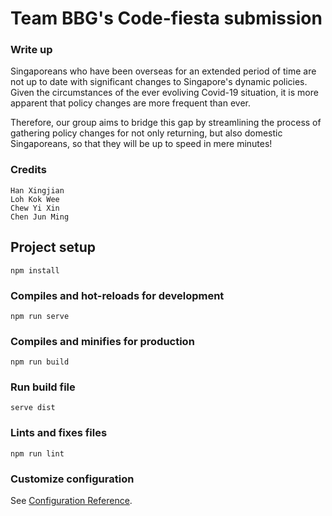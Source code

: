 # Team BBG's Code-fiesta submission

### Write up

Singaporeans who have been overseas for an extended period of time are not  up to date with significant changes to Singapore's dynamic policies. Given the circumstances of the ever evoliving Covid-19 situation, it is more apparent that policy changes are more frequent than ever.

Therefore, our group aims to bridge this gap by streamlining the process of gathering policy changes for not only returning, but also domestic Singaporeans, so that they will be up to speed in mere minutes!


### Credits
```
Han Xingjian
Loh Kok Wee
Chew Yi Xin
Chen Jun Ming
```

## Project setup
```
npm install
```

### Compiles and hot-reloads for development
```
npm run serve
```

### Compiles and minifies for production
```
npm run build
```

### Run build file
```
serve dist
```
### Lints and fixes files
```
npm run lint
```

### Customize configuration
See [Configuration Reference](https://cli.vuejs.org/config/).
